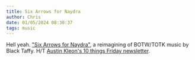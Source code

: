 ```yaml
---
title: Six Arrows for Naydra
author: Chris
date: 01/05/2024 08:30:37 
tags: music 
---
```


Hell yeah. ["Six Arrows for Naydra"](https://blacktaffy.bandcamp.com/album/six-arrows-for-naydra), a reimagining of BOTW/TOTK music by Black Taffy. H/T [Austin Kleon's 10 things Friday newsletter](https://austinkleon.substack.com/p/exact-revenge).